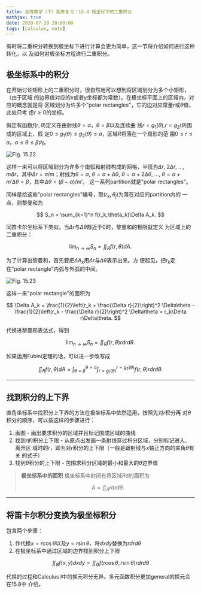 ```yaml
---
title: 高等数学（下）期末复习：15.4 极坐标下的二重积分
mathjax: true
date: 2020-07-28 20:00:00
tags: [calculus, note]
---
```


<!-- cSpell:words rdrd -->

有时将二重积分转换到极坐标下进行计算会更为简单，这一节将介绍如何进行这种转化，以
及如何对极坐标方程进行二重积分。

<!-- more -->

## 极坐标系中的积分

在开始讨论矩形上的二重积分时，很自然地可以想到将区域划分为多个小矩形，（由于区域
的边界值对应的$x$或者$y$坐标都为常数）。在极坐标平面上的区域内，对应的概念就是将
区域划分为许多个"polar rectangles"，它的边对应常量$r$或$\theta$值，此处只考
虑$r \ge 0$的坐标。

假定有函数$f(r,\theta)$定义在由射线$\theta = \alpha$，$\theta = \beta$以及连续曲
线$r=g_1(\theta)$,$r=g_2(\theta)$围成的区域上，假
定$0\le g_1(\theta)\le g_2(\theta) \le a$，区域$R$将落在一个扇形的范
围$0 \le r \le a$，$\alpha \le \theta \le \beta$内。

![Fig. 15.22](https://gitee.com/SamuelHuang2019/figure-bed/raw/master/img/20200728175944-Fig-15.22.png)

这样一来可以将区域划分为许多个由弧和射线构成的网格，半径为$\Delta r$,
$2\Delta r$, ..., $m\Delta r$，其中$\Delta r=a/m$；射线为$\theta = \alpha$,
$\theta = \alpha+\Delta\theta$, $\theta = \alpha+2\Delta\theta$, ...,
$\theta = \alpha+m'\Delta\theta=\beta$，其中$\Delta\theta=(\beta -\alpha)/m'$。
这一系列partition就是"polar rectangles"。

同样是给这些"polar rectangles"编号，取$(r_k,\theta_j)$为落在对应的partition内的
一点，则黎曼和为

$$
S_n = \sum_{k=1}^n f(r_k,\theta_k)\Delta A_k.
$$

同笛卡尔坐标系下类似，当$\Delta r$与$\Delta \theta$趋近于0时，黎曼和的极限就定义
为区域上的二重积分：

$$
\lim_{n\rightarrow\infty} S_n =
\iint_R f(r,\theta)dA.
$$

为了计算出黎曼和，首先要把$\Delta A_k$用$\Delta r$与$\Delta \theta$表示出来。方
便起见，把$r_k$定在"polar rectangle"内弧与外弧的中间。

![Fig. 15.23](https://gitee.com/SamuelHuang2019/figure-bed/raw/master/img/20200728181901-Fig-15.23.png)

这样一来"polar rectangle"的面积为

$$
\Delta A_k =
\frac{1}{2}\left(r_k + \frac{\Delta r}{2}\right)^2 \Delta\theta -
\frac{1}{2}\left(r_k - \frac{\Delta r}{2}\right)^2 \Delta\theta =
r_k\Delta r\Delta\theta.
$$

代换进黎曼和表达式，得到

$$
\lim_{n\rightarrow\infty} S_n = \iint_R f(r,\theta)rdrd\theta.
$$

如果运用Fubini定理的话，可以进一步改写成

$$
\iint_R f(r,\theta)dA =
\int_{\theta=\beta}^{\theta=\alpha}
\int_{r=g_1(\theta)}^{r=g_2(\theta)}
f(r,\theta)rdrd\theta.
$$

---

## 找到积分的上下界

直角坐标系中找积分上下界的方法在极坐标系中依然适用，按照先对$r$积分再
对$\theta$积分的顺序，可以按这样的步骤进行：

1. 画图 - 画出要求积分的区域并且标记围成区域的曲线
2. 找到$r$的积分上下限 - 从原点出发画一条射线穿过积分区域，分别标记进入、离开区
   域时的$r$，即为对$r$积分的上下限（一般是跟射线与$x$轴正方向的夹角$\theta$有关
   的式子）
3. 找到$\theta$积分的上下限 - 包围求积分区域的最小和最大的$\theta$边界值

> **极坐标系中的面积** 极坐标系中封闭有界区域$R$d的面积为
>
> $$
> A = \iint_R rdrd\theta.
> $$

---

## 将笛卡尔积分变换为极坐标积分

包含两个步骤：

1. 作代换$x=r\cos\theta$以及$y=r\sin\theta$，将$dxdy$替换为$rdrd\theta$
2. 在极坐标系中通过区域的边界找到积分上下限

$$
\iint_R f(x,y)dxdy =
\iint_G f(r\cos\theta,r\sin\theta)rdrd\theta
$$

代换的过程和Calculus Ⅰ中的换元积分无异。多元函数积分更加general的换元会在15.8中
介绍。
